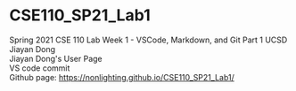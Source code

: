 # CSE110_SP21_Lab1
Spring 2021 CSE 110 Lab Week 1 - VSCode, Markdown, and Git Part 1 UCSD Jiayan Dong  
Jiayan Dong's User Page  
VS code commit  
Github page: https://nonlighting.github.io/CSE110_SP21_Lab1/